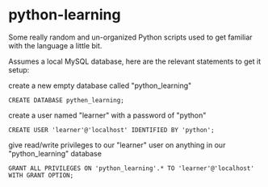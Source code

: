 # python-learning

Some really random and un-organized Python scripts used to get familiar with the language a little bit.

Assumes a local MySQL database, here are the relevant statements to get it setup:

create a new empty database called "python_learning"
    
    CREATE DATABASE pythen_learning;

create a user named "learner" with a password of "python"
    
    CREATE USER 'learner'@'localhost' IDENTIFIED BY 'python';

give read/write privileges to our "learner" user on anything in our "python_learning" database
    
    GRANT ALL PRIVILEGES ON 'python_learning'.* TO 'learner'@'localhost' WITH GRANT OPTION;

